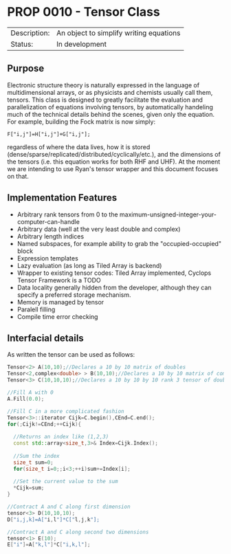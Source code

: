 # PROP 0010 - Tensor Class

|                |                                           |
|:---------------|:------------------------------------------|
| Description:   | An object to simplify writing equations   |
| Status:        | In development                            |


## Purpose
Electronic structure theory is naturally expressed in the language of multidimensional arrays, or as physicists and chemists usually call them, tensors.  This class is designed to greatly facilitate the evaluation and parallelization of equations involving tensors, by automatically handeling much of the technical details behind the scenes, given only the equation.  For example, building the Fock matrix is now simply:
```
F["i,j"]=H["i,j"]+G["i,j"];
```
regardless of where the data lives, how it is stored (dense/sparse/replicated/distributed/cyclically/etc.), and the dimensions of the tensors (i.e. this equation works for both RHF and UHF).  At the moment we are intending to use Ryan's tensor wrapper and this document focuses on that.

## Implementation Features
 * Arbitrary rank tensors from 0 to the maximum-unsigned-integer-your-computer-can-handle
 * Arbitrary data (well at the very least double and complex)
 * Arbitrary length indices
 * Named subspaces, for example ability to grab the "occupied-occupied" block
 * Expression templates
 * Lazy evaluation (as long as Tiled Array is backend)
 * Wrapper to existing tensor codes: Tiled Array implemented, Cyclops Tensor Framework is a TODO
 * Data locality generally hidden from the developer, although they can specify a preferred storage mechanism.
 * Memory is managed by tensor
 * Paralell filling
 * Compile time error checking

## Interfacial details
As written the tensor can be used as follows:
```C++
Tensor<2> A(10,10);//Declares a 10 by 10 matrix of doubles
Tensor<2,complex<double> > B(10,10);//Declares a 10 by 10 matrix of complex values
Tensor<3> C(10,10,10);//Declares a 10 by 10 by 10 rank 3 tensor of doubles

//Fill A with 0
A.Fill(0.0);

//Fill C in a more complicated fashion
Tensor<3>::iterator Cijk=C.begin(),CEnd=C.end();
for(;Cijk!=CEnd;++Cijk){
  
  //Returns an index like (1,2,3)
  const std::array<size_t,3>& Index=Cijk.Index();
  
  //Sum the index
  size_t sum=0;
  for(size_t i=0;;i<3;++i)sum+=Index[i];
  
  //Set the current value to the sum
  *Cijk=sum;
}

//Contract A and C along first dimension
tensor<3> D(10,10,10);
D["i,j,k]=A["i,l"]*C["l,j,k"];

//Contract A and C along second two dimensions
tensor<1> E(10);
E["i"]=A["k,l"]*C["i,k,l"];

```
